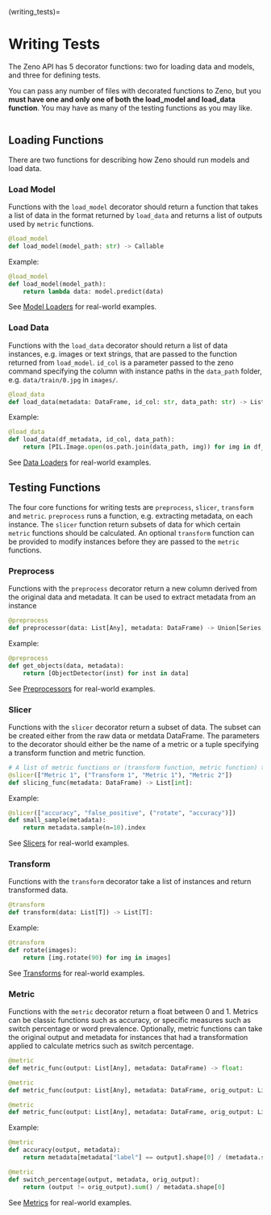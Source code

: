 (writing_tests)=

# Writing Tests

The Zeno API has 5 decorator functions: two for loading data and models, and three for defining tests.

You can pass any number of files with decorated functions to Zeno, but you **must have one and only one of both the load_model and load_data function**.
You may have as many of the testing functions as you may like.

```{tableofcontents}

```

## Loading Functions

There are two functions for describing how Zeno should run models and load data.

### Load Model

Functions with the `load_model` decorator should return a function that takes a list of data in the format returned by `load_data` and returns a list of outputs used by `metric` functions.

```python
@load_model
def load_model(model_path: str) -> Callable
```

Example:

```python
@load_model
def load_model(model_path):
    return lambda data: model.predict(data)
```

See [Model Loaders](model_loaders) for real-world examples.

### Load Data

Functions with the `load_data` decorator should return a list of data instances, e.g. images or text strings, that are passed to the function returned from `load_model`.
`id_col` is a parameter passed to the zeno command specifying the column with instance paths in the `data_path` folder, e.g. `data/train/0.jpg` in `images/`.

```python
@load_data
def load_data(metadata: DataFrame, id_col: str, data_path: str) -> List[Any]
```

Example:

```python
@load_data
def load_data(df_metadata, id_col, data_path):
    return [PIL.Image.open(os.path.join(data_path, img)) for img in df_metadata[id_col]]
```

See [Data Loaders](data_loaders) for real-world examples.

## Testing Functions

The four core functions for writing tests are `preprocess`, `slicer`, `transform` and `metric`.
`preprocess` runs a function, e.g. extracting metadata, on each instance.
The `slicer` function return subsets of data for which certain `metric` functions should be calculated.
An optional `transform` function can be provided to modify instances before they are passed to the `metric` functions.

### Preprocess

Functions with the `preprocess` decorator return a new column derived from the original data and metadata.
It can be used to extract metadata from an instance

```python
@preprocess
def preprocessor(data: List[Any], metadata: DataFrame) -> Union[Series, List]:
```

Example:

```python
@preprocess
def get_objects(data, metadata):
    return [ObjectDetector(inst) for inst in data]
```

See [Preprocessors](preprocessors) for real-world examples.

### Slicer

Functions with the `slicer` decorator return a subset of data.
The subset can be created either from the raw data or metdata DataFrame.
The parameters to the decorator should either be the name of a metric or a tuple specifying a transform function and metric function.

```python
# A list of metric functions or (transform function, metric function) tuples.
@slicer(["Metric 1", ("Transform 1", "Metric 1"), "Metric 2"])
def slicing_func(metadata: DataFrame) -> List[int]:
```

Example:

```python
@slicer(["accuracy", "false_positive", ("rotate", "accuracy")])
def small_sample(metadata):
    return metadata.sample(n=10).index
```

See [Slicers](slicers) for real-world examples.

### Transform

Functions with the `transform` decorator take a list of instances and return transformed data.

```python
@transform
def transform(data: List[T]) -> List[T]:
```

Example:

```python
@transform
def rotate(images):
    return [img.rotate(90) for img in images]
```

See [Transforms](transforms) for real-world examples.

### Metric

Functions with the `metric` decorator return a float between 0 and 1.
Metrics can be classic functions such as accuracy, or specific measures such as switch percentage or word prevalence.
Optionally, metric functions can take the original output and metadata for instances that had a transformation applied to calculate metrics such as switch percentage.

```python
@metric
def metric_func(output: List[Any], metadata: DataFrame) -> float:

@metric
def metric_func(output: List[Any], metadata: DataFrame, orig_output: List[Any]) -> float:

@metric
def metric_func(output: List[Any], metadata: DataFrame, orig_output: List[Any], orig_metadata: DataFrame) -> float:
```

Example:

```python
@metric
def accuracy(output, metadata):
    return metadata[metadata["label"] == output].shape[0] / (metadata.shape[0])

@metric
def switch_percentage(output, metadata, orig_output):
    return (output != orig_output).sum() / metadata.shape[0]
```

See [Metrics](metrics) for real-world examples.
